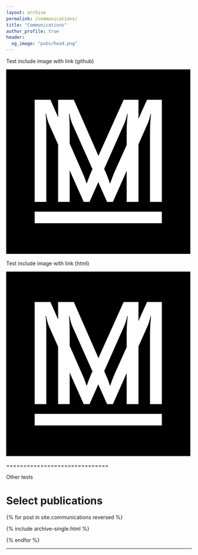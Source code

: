 ```yaml
---
layout: archive
permalink: /communications/
title: "Communications"
author_profile: true
header:
  og_image: "pubs/head.png"
---
```


Test include image with link (github)

[![Image new new description](/images/site-logo.png)](https://aymeric-collart.github.io/publications/)

Test include image with link (html)

<a href="https://aymeric-collart.github.io/publications/">
   <img src="/images/site-logo.png" alt="Image new description">
</a>

==============================

Other tests

<h1>Select publications</h1>

{% for post in site.communications reversed %}

{% include archive-single.html %}

{% endfor %}

<hr/>
